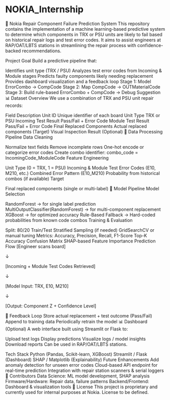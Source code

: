 # NOKIA_Internship
🔧 Nokia Repair Component Failure Prediction System
This repository contains the implementation of a machine learning-based predictive system to determine which components in TRX or PSU units are likely to fail based on historical repair logs and test error codes. It aims to assist engineers at RAP/OAT/LBTS stations in streamlining the repair process with confidence-backed recommendations.

Project Goal
Build a predictive pipeline that:

Identifies unit type (TRX / PSU)
Analyzes test error codes from Incoming & Module stages
Predicts faulty components likely needing replacement
Provides dashboard visualization and a feedback loop
Stage 1: Model ErrorCombo → CompCode
Stage 2: Map CompCode → OUTMaterialCode
Stage 3: Build rule-based ErrorCombo + CompCode → Debug Suggestion
📊 Dataset Overview
We use a combination of TRX and PSU unit repair records:

Field	Description
Unit ID	Unique identifier of each board
Unit Type	TRX or PSU
Incoming Test Result	Pass/Fail + Error Code
Module Test Result	Pass/Fail + Error Code
Final Replaced Components	Actual replaced components (Target)
Visual Inspection Result	(Optional)
🧹 Data Processing Pipeline
Data Cleaning

Normalize text fields
Remove incomplete rows
One-hot encode or categorize error codes
Create combo identifier: combo_code = IncomingCode_ModuleCode
Feature Engineering

Unit Type (0 = TRX, 1 = PSU)
Incoming & Module Test Error Codes (E10, M210, etc.)
Combined Error Pattern (E10_M210)
Probability from historical combos (if available)
Target

Final replaced components (single or multi-label)
🧠 Model Pipeline
Model Selection

RandomForest → for single label prediction
MultiOutputClassifier(RandomForest) → for multi-component replacement
XGBoost → for optimized accuracy
Rule-Based Fallback → Hard-coded probabilities from known code combos
Training & Evaluation

Split: 80/20 Train/Test
Stratified Sampling (if needed)
GridSearchCV or manual tuning
Metrics:
Accuracy, Precision, Recall, F1-Score
Top-K Accuracy
Confusion Matrix
SHAP-based Feature Importance
Prediction Flow
[Engineer scans board]

↓

[Incoming + Module Test Codes Retrieved]

↓

[Model Input: TRX, E10, M210]

↓

[Output: Component Z + Confidence Level]

🔁 Feedback Loop
Store actual replacement + test outcome (Pass/Fail)
Append to training data
Periodically retrain the model
📊 Dashboard (Optional)
A web interface built using Streamlit or Flask to:

Upload test logs
Display predictions
Visualize logs / model insights
Download reports
Can be used in RAP/OAT/LBTS stations.

Tech Stack
Python (Pandas, Scikit-learn, XGBoost)
Streamlit / Flask (Dashboard)
SHAP / Matplotlib (Explainability)
Future Enhancements
Add anomaly detection for unseen error codes
Cloud-based API endpoint for real-time prediction
Integration with repair station scanners & serial loggers
🙌 Contributors
Data Science: ML model development, SHAP analysis
Firmware/Hardware: Repair data, failure patterns
Backend/Frontend: Dashboard & visualization tools
📄 License
This project is proprietary and currently used for internal purposes at Nokia. License to be defined.
